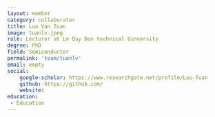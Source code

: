 ```yaml
---
layout: member
category: collaborator
title: Luu Van Tuan
image: tuanlv.jpeg
role: Lecturer at Le Quy Don technical Uinversity
degree: PhD
field: Semiconductor
permalink: 'team/tuanlv'
email: empty
social:
    google-scholar: https://www.researchgate.net/profile/Luu-Tuan
    github: https://github.com/
    website: 
education:
 - Education
---
```

